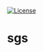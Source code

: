 [![License](https://img.shields.io/badge/License-BSD%202--Clause-orange.svg)](https://opensource.org/licenses/BSD-2-Clause)
# sgs
